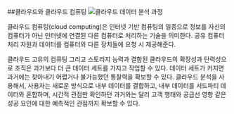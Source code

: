 ﻿##클라우드와 클라우드 컴퓨팅
![클라우드 데이터 분석 과정](https://i.imgur.com/yans5Mg.png)

클라우드 컴퓨팅(cloud computing)은 인터넷 기반 컴퓨팅의 일종으로 정보를 자신의 컴퓨터가 아닌 인터넷에 연결된 다른 컴퓨터로 처리하는 기술을 의미한다. 공유 컴퓨터 처리 자원과 데이터를 컴퓨터와 다른 장치들에 요청 시 제공해준다.

클라우드 고유의 컴퓨팅 그리고 스토리지 능력과 결합된 클라우드의 확장성과 탄력성으로 조직은 과거보다 더 큰 데이터 세트를 가지고 작업할 수 있다. 데이터 세트가 커지면 과거에는 찾아내기 어렵거나 불가능했던 통찰력을 확보할 수 있다. 클라우드 분석을 사용해서, 사용자는 새로운 방식으로 내부 데이터를 결합하고, 내부 데이터를 서드파티 데이터와 혼합하며, 시간적 관점만 확인하던 과거와는 달리 고객 행태와 공급선 영향 같은 성공 요인에 대한 예측적인 관점까지 확보할 수 있다.